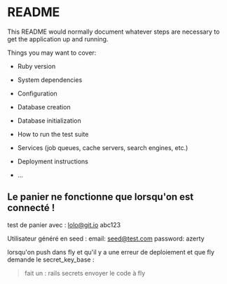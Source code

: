 # README

This README would normally document whatever steps are necessary to get the
application up and running.

Things you may want to cover:

* Ruby version

* System dependencies

* Configuration

* Database creation

* Database initialization

* How to run the test suite

* Services (job queues, cache servers, search engines, etc.)

* Deployment instructions

* ...

## Le panier ne fonctionne que lorsqu'on est connecté !
test de panier avec :
lolo@git.io
abc123

Utilisateur généré en seed : 
email: seed@test.com
password: azerty

lorsqu'on push dans fly et qu'il y a une erreur de deploiement et que fly demande le secret_key_base :
> fait un : rails secrets
> envoyer le code à fly